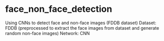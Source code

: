 # face_non_face_detection
Using CNNs to detect face and non-face images (FDDB dataset)
Dataset: FDDB (preprocessed to extract the face images from dataset and generate random non-face images)
Network: CNN

